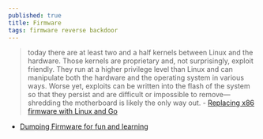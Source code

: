 ```yaml
---
published: true
title: Firmware
tags: firmware reverse backdoor
---
```

> today there are at least two and a half kernels between Linux and the hardware. Those kernels are proprietary and, not surprisingly, exploit friendly. They run at a higher privilege level than Linux and can manipulate both the hardware and the operating system in various ways. Worse yet, exploits can be written into the flash of the system so that they persist and are difficult or impossible to remove—shredding the motherboard is likely the only way out. - [	Replacing x86 firmware with Linux and Go](https://news.ycombinator.com/item?id=15748900)

- [Dumping Firmware for fun and learning](https://news.ycombinator.com/item?id=39066741)

